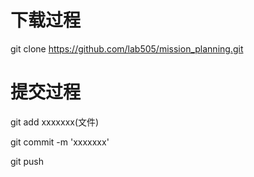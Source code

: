 # 下载过程

git clone https://github.com/lab505/mission_planning.git

# 提交过程  

git add xxxxxxx(文件)

git commit -m 'xxxxxxx'

git push